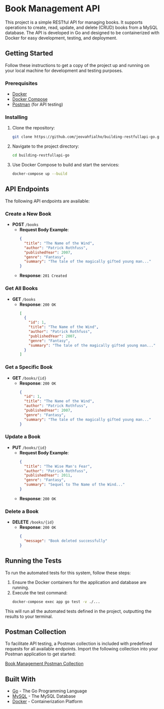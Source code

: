 
# Book Management API

This project is a simple RESTful API for managing books. It supports operations to create, read, update, and delete (CRUD) books from a MySQL database. The API is developed in Go and designed to be containerized with Docker for easy development, testing, and deployment.

## Getting Started

Follow these instructions to get a copy of the project up and running on your local machine for development and testing purposes.

### Prerequisites

- [Docker](https://www.docker.com/get-started)
- [Docker Compose](https://docs.docker.com/compose/install/)
- [Postman](https://www.postman.com/) (for API testing)

### Installing

1. Clone the repository:
   ```bash
   git clone https://github.com/jeovahfialho/building-restfullapi-go.git
   ```

2. Navigate to the project directory:
   ```bash
   cd building-restfullapi-go
   ```

3. Use Docker Compose to build and start the services:
   ```bash
   docker-compose up --build
   ```

## API Endpoints

The following API endpoints are available:

### Create a New Book

- **POST** `/books`
  - **Request Body Example**:
    ```json
    {
      "title": "The Name of the Wind",
      "author": "Patrick Rothfuss",
      "publishedYear": 2007,
      "genre": "Fantasy",
      "summary": "The tale of the magically gifted young man..."
    }
    ```
  - **Response**: `201 Created`

### Get All Books

- **GET** `/books`
  - **Response**: `200 OK`
    ```json
    [
      {
        "id": 1,
        "title": "The Name of the Wind",
        "author": "Patrick Rothfuss",
        "publishedYear": 2007,
        "genre": "Fantasy",
        "summary": "The tale of the magically gifted young man..."
      }
    ]
    ```

### Get a Specific Book

- **GET** `/books/{id}`
  - **Response**: `200 OK`
    ```json
    {
      "id": 1,
      "title": "The Name of the Wind",
      "author": "Patrick Rothfuss",
      "publishedYear": 2007,
      "genre": "Fantasy",
      "summary": "The tale of the magically gifted young man..."
    }
    ```

### Update a Book

- **PUT** `/books/{id}`
  - **Request Body Example**:
    ```json
    {
      "title": "The Wise Man's Fear",
      "author": "Patrick Rothfuss",
      "publishedYear": 2011,
      "genre": "Fantasy",
      "summary": "Sequel to The Name of the Wind..."
    }
    ```
  - **Response**: `200 OK`

### Delete a Book

- **DELETE** `/books/{id}`
  - **Response**: `200 OK`
    ```json
    {
      "message": "Book deleted successfully"
    }
    ```

## Running the Tests

To run the automated tests for this system, follow these steps:

1. Ensure the Docker containers for the application and database are running.
2. Execute the test command:
   ```bash
   docker-compose exec app go test -v ./...
   ```

This will run all the automated tests defined in the project, outputting the results to your terminal.

## Postman Collection

To facilitate API testing, a Postman collection is included with predefined requests for all available endpoints. Import the following collection into your Postman application to get started:

[Book Management Postman Collection](https://martian-shuttle-401403.postman.co/workspace/Tests---Jeovah~c7ebacd1-af72-4324-b67f-86b96865fc22/collection/1780378-517b950f-d054-4a89-a1cf-8b03e5f494b9?action=share&source=collection_link&creator=1780378)

## Built With

- [Go](https://golang.org/) - The Go Programming Language
- [MySQL](https://www.mysql.com/) - The MySQL Database
- [Docker](https://www.docker.com/) - Containerization Platform
